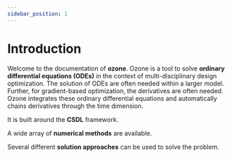 ```yaml
---
sidebar_position: 1
---
```


# Introduction

Welcome to the documentation of **ozone**. Ozone is a tool to solve **ordinary differential equations (ODEs)** in the context of multi-disciplinary design optimization. The solution of ODEs are often needed within a larger model. Further, for gradient-based optimization, the derivatives are often needed. Ozone integrates these ordinary differential equations and automatically chains derivatives through the time dimension. 

It is built around the **CSDL** framework.

A wide array of **numerical methods** are available.

Several different **solution approaches** can be used to solve the problem.
